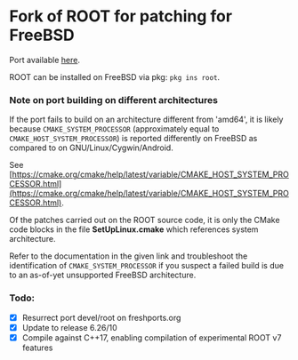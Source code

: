 # Fork of ROOT for patching for FreeBSD

Port available [here](https://www.freshports.org/devel/root/).

ROOT can be installed on FreeBSD via pkg: `pkg ins root`.

### Note on port building on different architectures

If the port fails to build on an architecture different from 'amd64', it is likely because `CMAKE_SYSTEM_PROCESSOR` (approximately equal to `CMAKE_HOST_SYSTEM_PROCESSOR`) is reported differently on FreeBSD as compared to on GNU/Linux/Cygwin/Android.

See [https://cmake.org/cmake/help/latest/variable/CMAKE_HOST_SYSTEM_PROCESSOR.html](https://cmake.org/cmake/help/latest/variable/CMAKE_HOST_SYSTEM_PROCESSOR.html).

Of the patches carried out on the ROOT source code, it is only the CMake code blocks in the file **SetUpLinux.cmake** which references system architecture.

Refer to the documentation in the given link and troubleshoot the identification of `CMAKE_SYSTEM_PROCESSOR` if you suspect a failed build is due to an as-of-yet unsupported FreeBSD architecture.

### Todo:

- [x] Resurrect port devel/root on freshports.org
- [x] Update to release 6.26/10
- [x] Compile against C++17, enabling compilation of experimental ROOT v7 features
